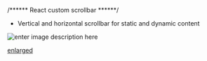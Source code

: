 
/****** React custom scrollbar ******/

- Vertical and horizontal scrollbar for static and dynamic content


![enter image description here](https://lh3.googleusercontent.com/AfFNO7s4VHTHfj56ybv8uzEjgoAJGk5vRe_ZqQDU5SCfmt9U4Otd8k6jeLMDNb6GavVuT-WlsCFU)

[enlarged](https://photos.google.com/share/AF1QipPKJqGM1RKS9l1WEmMXeG8d-TqwC3oYxoC9ZUklcLtZOk2a6yuTiNOrpxOKWXFuAw/photo/AF1QipPPQWryegrkV4qWsHRnhutN5lyv7xQOOG_w5ce2?key=SndIUmRMU3dkakRLelJIRUlXb0pJLW5zazJTemdR)
